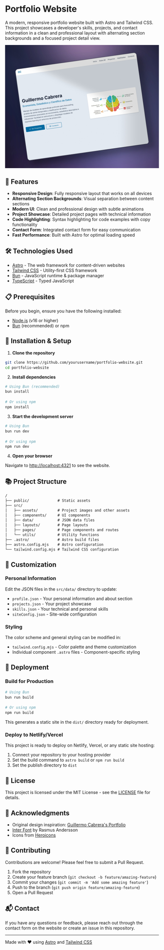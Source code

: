 # Portfolio Website

A modern, responsive portfolio website built with Astro and Tailwind CSS. This project showcases a developer's skills, projects, and contact information in a clean and professional layout with alternating section backgrounds and a focused project detail view.

![Portfolio Screenshot](/public/captureweb.jpg)

## 🚀 Features

- **Responsive Design**: Fully responsive layout that works on all devices
- **Alternating Section Backgrounds**: Visual separation between content sections
- **Modern UI**: Clean and professional design with subtle animations
- **Project Showcase**: Detailed project pages with technical information
- **Code Highlighting**: Syntax highlighting for code examples with copy functionality
- **Contact Form**: Integrated contact form for easy communication
- **Fast Performance**: Built with Astro for optimal loading speed

## 🛠️ Technologies Used

- [Astro](https://astro.build/) - The web framework for content-driven websites
- [Tailwind CSS](https://tailwindcss.com/) - Utility-first CSS framework
- [Bun](https://bun.sh/) - JavaScript runtime & package manager
- [TypeScript](https://www.typescriptlang.org/) - Typed JavaScript

## 📋 Prerequisites

Before you begin, ensure you have the following installed:
- [Node.js](https://nodejs.org/) (v16 or higher)
- [Bun](https://bun.sh/) (recommended) or npm

## 🔧 Installation & Setup

1. **Clone the repository**

```bash
git clone https://github.com/yourusername/portfolio-website.git
cd portfolio-website
```

2. **Install dependencies**

```bash
# Using Bun (recommended)
bun install

# Or using npm
npm install
```

3. **Start the development server**

```bash
# Using Bun
bun run dev

# Or using npm
npm run dev
```

4. **Open your browser**

Navigate to [http://localhost:4321](http://localhost:4321) to see the website.

## 📚 Project Structure

```
/
├── public/             # Static assets
├── src/
│   ├── assets/         # Project images and other assets
│   ├── components/     # UI components
│   ├── data/           # JSON data files
│   ├── layouts/        # Page layouts
│   ├── pages/          # Page components and routes
│   └── utils/          # Utility functions
├── .astro/             # Astro build files
├── astro.config.mjs    # Astro configuration
└── tailwind.config.mjs # Tailwind CSS configuration
```

## 🧩 Customization

### Personal Information

Edit the JSON files in the `src/data/` directory to update:

- `profile.json` - Your personal information and about section
- `projects.json` - Your project showcase 
- `skills.json` - Your technical and personal skills
- `siteConfig.json` - Site-wide configuration

### Styling

The color scheme and general styling can be modified in:

- `tailwind.config.mjs` - Color palette and theme customization
- Individual component `.astro` files - Component-specific styling

## 🚢 Deployment

### Build for Production

```bash
# Using Bun
bun run build

# Or using npm
npm run build
```

This generates a static site in the `dist/` directory ready for deployment.

### Deploy to Netlify/Vercel

This project is ready to deploy on Netlify, Vercel, or any static site hosting:

1. Connect your repository to your hosting provider
2. Set the build command to `astro build` or `npm run build`
3. Set the publish directory to `dist`

## 📄 License

This project is licensed under the MIT License - see the [LICENSE](LICENSE) file for details.

## 🙏 Acknowledgments

- Original design inspiration: [Guillermo Cabrera's Portfolio](https://portfolio-guillermo-cabrera.vercel.app/)
- [Inter Font](https://fonts.google.com/specimen/Inter) by Rasmus Andersson
- Icons from [Heroicons](https://heroicons.com/)

## 🤝 Contributing

Contributions are welcome! Please feel free to submit a Pull Request.

1. Fork the repository
2. Create your feature branch (`git checkout -b feature/amazing-feature`)
3. Commit your changes (`git commit -m 'Add some amazing feature'`)
4. Push to the branch (`git push origin feature/amazing-feature`)
5. Open a Pull Request

## 📬 Contact

If you have any questions or feedback, please reach out through the contact form on the website or create an issue in this repository.

---

Made with ❤️ using [Astro](https://astro.build) and [Tailwind CSS](https://tailwindcss.com)